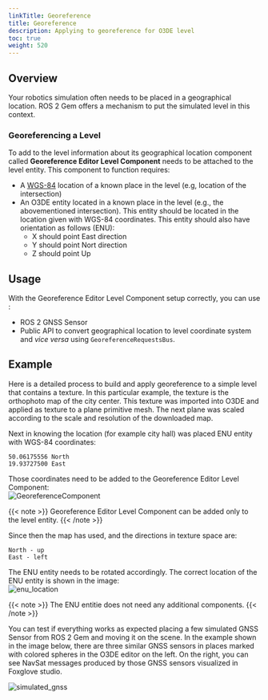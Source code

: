 ```yaml
---
linkTitle: Georeference  
title: Georeference
description: Applying to georeference for O3DE level
toc: true
weight: 520
---
```


## Overview

Your robotics simulation often needs to be placed in a geographical location. 
ROS 2 Gem offers a mechanism to put the simulated level in this context.


### Georeferencing a Level

To add to the level information about its geographical location component called **Georeference Editor Level Component** needs to be attached to the level entity. 
This component to function requires:

- A [WGS-84](https://en.wikipedia.org/wiki/World_Geodetic_System#WGS84) location of a known place in the level (e.g, location of the intersection)
- An O3DE entity located in a known place in the level (e.g., the abovementioned intersection). This entity should be located in the location given with WGS-84 coordinates. This entity should also have orientation as follows (ENU):
  - X should point East direction
  - Y should point Nort direction
  - Z should point Up

## Usage

With the Georeference Editor Level Component setup correctly, you can use :
 - ROS 2 GNSS Sensor 
 - Public API to convert geographical location to level coordinate system and _vice versa_ using `GeoreferenceRequestsBus`. 

## Example

Here is a detailed process to build and apply georeference to a simple level that contains a texture. In this particular example, the texture is the orthophoto map of the city center. 
This texture was imported into O3DE and applied as texture to a plane primitive mesh.
The next plane was scaled according to the scale and resolution of the downloaded map.

Next in knowing the location (for example city hall) was placed ENU entity with WGS-84 coordinates:
```
50.06175556 North 
19.93727500 East 
```
Those coordinates need to be added to the Georeference Editor Level Component: \
![GeoreferenceComponent](/images/user-guide/interactivity/robotics/georeference_component.png)

{{< note >}}
Georeference Editor Level Component can be added only to the level entity.
{{< /note >}}


Since then the map has used, and the directions in texture space are:
```
North - up
East - left
```
The ENU entity needs to be rotated accordingly.
The correct location of the ENU entity is shown in the image: \
![enu_location](/images/user-guide/interactivity/robotics/enu_location.png)

{{< note >}}
The ENU entitie does not need any additional components. 
{{< /note >}}

You can test if everything works as expected placing a few simulated GNSS Sensor from ROS 2 Gem and moving it on the scene.
In the example shown in the image below, there are three similar GNSS sensors in places marked with colored spheres in the O3DE editor on the left.
On the right, you can see NavSat messages produced by those GNSS sensors visualized in Foxglove studio. 

![simulated_gnss](/images/user-guide/interactivity/robotics/simulated_gnss.png)


